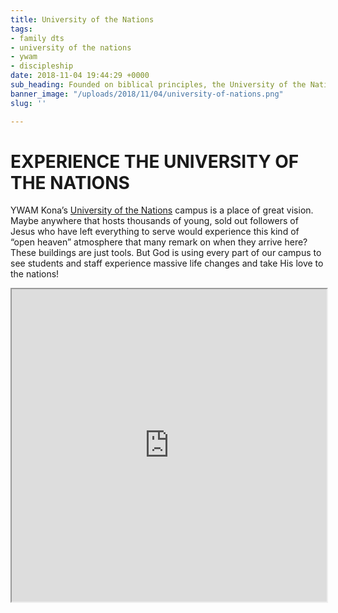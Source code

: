 ```yaml
---
title: University of the Nations
tags:
- family dts
- university of the nations
- ywam
- discipleship
date: 2018-11-04 19:44:29 +0000
sub_heading: Founded on biblical principles, the University of the Nations (U of N) fulfills its commitment to Christ and His Great Commission by equipping men and women with spiritual, cultural, intellectual  and professional training, and inspiring them to both continually grow in their personal relationship with God while also seeking to make Him known among all peoples in all nations.
banner_image: "/uploads/2018/11/04/university-of-nations.png"
slug: ''

---
```

# EXPERIENCE THE UNIVERSITY OF THE NATIONS

YWAM Kona’s [University of the Nations](https://www.uofnkona.edu) campus is a place of great vision. Maybe anywhere that hosts thousands of young, sold out followers of Jesus who have left everything to serve would experience this kind of “open heaven” atmosphere that many remark on when they arrive here? These buildings are just tools. But God is using every part of our campus to see students and staff experience massive life changes and take His love to the nations!
<div class="embed-responsive embed-responsive-16by9">
	<iframe class="embed-responsive-item" src="https://player.vimeo.com/video/157811508" width="100%" height="500px"></iframe>
</div>